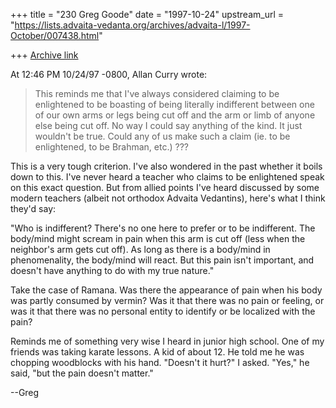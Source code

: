 +++
title = "230 Greg Goode"
date = "1997-10-24"
upstream_url = "https://lists.advaita-vedanta.org/archives/advaita-l/1997-October/007438.html"

+++
[Archive link](https://lists.advaita-vedanta.org/archives/advaita-l/1997-October/007438.html)

At 12:46 PM 10/24/97 -0800, Allan Curry wrote:
>    This reminds me that I've always considered claiming
>    to be enlightened to be boasting of being literally
>    indifferent between one of our own arms or legs being
>    cut off and the arm or limb of anyone else being cut
>    off. No way I could say anything of the kind. It just
>    wouldn't be true. Could any of us make such a claim
>    (ie. to be enlightened, to be Brahman, etc.) ???

This is a very tough criterion.  I've also wondered in the past whether it
boils down to this.  I've never heard a teacher who claims to be
enlightened speak on this exact question.  But from allied points I've
heard discussed by some modern teachers (albeit not orthodox Advaita
Vedantins), here's what I think they'd say:

"Who is indifferent?  There's no one here to prefer or to be indifferent.
The body/mind might scream in pain when this arm is cut off (less when the
neighbor's arm gets cut off).  As long as there is a body/mind in
phenomenality, the body/mind will react.  But this pain isn't important,
and doesn't have anything to do with my true nature."

Take the case of Ramana.  Was there the appearance of pain when his body
was partly consumed by vermin?  Was it that there was no pain or feeling,
or was it that there was no personal entity to identify or be localized
with the pain?

Reminds me of something very wise I heard in junior high school.  One of my
friends was taking karate lessons.  A kid of about 12.  He told me he was
chopping woodblocks with his hand.  "Doesn't it hurt?" I asked.  "Yes," he
said, "but the pain doesn't matter."

--Greg

